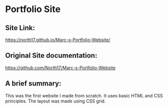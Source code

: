 # Portfolio Site

## Site Link:
https://north17.github.io/Marc-s-Portfolio-Website/

## Original Site documentation:
https://github.com/North17/Marc-s-Portfolio-Website

## A brief summary:
This was the first website I made from scratch. It uses basic HTML and CSS principles. The layout was made using CSS grid.